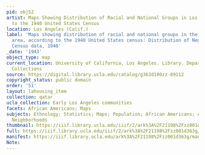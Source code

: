 ```yaml
---
pid: obj52
artist: Maps Showing Distribution of Racial and National Groups in Los Angeles, according
  to the 1940 United States Census
location: Los Angeles (Calif.)
label: 'Maps showing distribution of racial and national groups in the Los Angeles
  area, according to the 1940 United States census: Distribution of Negroes, U.S.
  Census data, 1940'
_date: '1943'
object_type: map
current_location: University of California, Los Angeles. Library. Department of Special
  Collections
source: https://digital.library.ucla.edu/catalog/g363d100zz-89112
copyright_status: public domain
order: '51'
layout: lahousing_item
collection: qatar
ucla_collection: Early Los Angeles communities
facets: African Americans; Maps
subjects: Ethnology; Statistics; Maps; Population; African Americans; African American
  Neighborhoods
thumbnail: https://iiif.library.ucla.edu/iiif/2/ark%3A%2F21198%2Fzz001d363g/full/250,/0/default.jpg
full: https://iiif.library.ucla.edu/iiif/2/ark%3A%2F21198%2Fzz001d363g/full/600,/0/default.jpg
manifest: https://iiif.library.ucla.edu/ark%3A%2F21198%2Fzz001d363g/manifest
Note:
---
```

